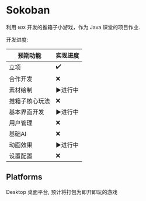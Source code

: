 # Sokoban

利用 `GDX` 开发的推箱子小游戏，作为 Java 课堂的项目作业.

开发进度:

|预期功能|实现进度|
|---|---|
|立项|✔️|
|合作开发|❌|
|素材绘制|▶️进行中|
|推箱子核心玩法|❌|
|基本界面开发|▶️进行中|
|用户管理|❌|
|基础AI|❌|
|动画效果|▶️进行中|
|设置配置|❌|

## Platforms

Desktop 桌面平台, 预计将打包为即开即玩的游戏
